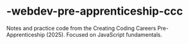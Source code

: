 # -webdev-pre-apprenticeship-ccc
Notes and practice code from the Creating Coding Careers Pre-Apprenticeship (2025). Focused on JavaScript fundamentals.
